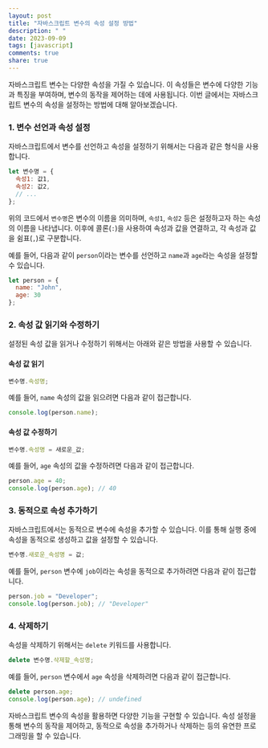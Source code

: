```yaml
---
layout: post
title: "자바스크립트 변수의 속성 설정 방법"
description: " "
date: 2023-09-09
tags: [javascript]
comments: true
share: true
---
```


자바스크립트 변수는 다양한 속성을 가질 수 있습니다. 이 속성들은 변수에 다양한 기능과 특징을 부여하며, 변수의 동작을 제어하는 데에 사용됩니다. 이번 글에서는 자바스크립트 변수의 속성을 설정하는 방법에 대해 알아보겠습니다.

### 1. 변수 선언과 속성 설정

자바스크립트에서 변수를 선언하고 속성을 설정하기 위해서는 다음과 같은 형식을 사용합니다.

```javascript
let 변수명 = {
  속성1: 값1,
  속성2: 값2,
  // ...
};
```

위의 코드에서 `변수명`은 변수의 이름을 의미하며, `속성1`, `속성2` 등은 설정하고자 하는 속성의 이름을 나타냅니다. 이후에 콜론(`:`)을 사용하여 속성과 값을 연결하고, 각 속성과 값을 쉼표(`,`)로 구분합니다.

예를 들어, 다음과 같이 `person`이라는 변수를 선언하고 `name`과 `age`라는 속성을 설정할 수 있습니다.

```javascript
let person = {
  name: "John",
  age: 30
};
```

### 2. 속성 값 읽기와 수정하기

설정된 속성 값을 읽거나 수정하기 위해서는 아래와 같은 방법을 사용할 수 있습니다.

#### 속성 값 읽기

```javascript
변수명.속성명;
```

예를 들어, `name` 속성의 값을 읽으려면 다음과 같이 접근합니다.

```javascript
console.log(person.name);
```

#### 속성 값 수정하기

```javascript
변수명.속성명 = 새로운_값;
```

예를 들어, `age` 속성의 값을 수정하려면 다음과 같이 접근합니다.

```javascript
person.age = 40;
console.log(person.age); // 40
```

### 3. 동적으로 속성 추가하기

자바스크립트에서는 동적으로 변수에 속성을 추가할 수 있습니다. 이를 통해 실행 중에 속성을 동적으로 생성하고 값을 설정할 수 있습니다.

```javascript
변수명.새로운_속성명 = 값;
```

예를 들어, `person` 변수에 `job`이라는 속성을 동적으로 추가하려면 다음과 같이 접근합니다.

```javascript
person.job = "Developer";
console.log(person.job); // "Developer"
```
### 4. 삭제하기

속성을 삭제하기 위해서는 `delete` 키워드를 사용합니다.

```javascript
delete 변수명.삭제할_속성명;
```

예를 들어, `person` 변수에서 `age` 속성을 삭제하려면 다음과 같이 접근합니다.

```javascript
delete person.age;
console.log(person.age); // undefined
```

자바스크립트 변수의 속성을 활용하면 다양한 기능을 구현할 수 있습니다. 속성 설정을 통해 변수의 동작을 제어하고, 동적으로 속성을 추가하거나 삭제하는 등의 유연한 프로그래밍을 할 수 있습니다.